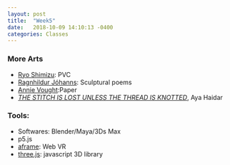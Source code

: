 ```yaml
---
layout: post
title:  "Week5"
date:   2018-10-09 14:10:13 -0400
categories: Classes
---
```


### More Arts
* [Ryo Shimizu](https://ryoshimizu.jp): PVC
* [Ragnhildur Jóhanns](http://ragnhildurjohanns.com/): Sculptural poems
* [Annie Vought](http://annievought.com/):Paper
* *[THE STITCH IS LOST UNLESS THE THREAD IS KNOTTED](http://www.bischoffweiss.com/artists/11-aya-haidar/works/168/)*, Aya Haidar

### Tools:
* Softwares: Blender/Maya/3Ds Max
* p5.js
* [aframe](https://aframe.io/): Web VR
* [three.js](https://threejs.org/): javascript 3D library

